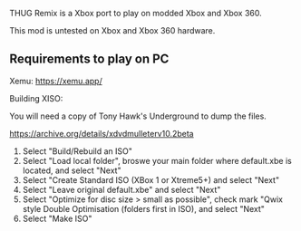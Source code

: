 THUG Remix is a Xbox port to play on modded Xbox and Xbox 360.

This mod is untested on Xbox and Xbox 360 hardware.

Requirements to play on PC
-------------------------------
Xemu: https://xemu.app/


Building XISO:

You will need a copy of Tony Hawk's Underground to dump the files.

https://archive.org/details/xdvdmulleterv10.2beta
1. Select "Build/Rebuild an ISO"
2. Select "Load local folder", broswe your main folder where default.xbe is located, and select "Next"
3. Select "Create Standard ISO (XBox 1 or Xtreme5+) and select "Next"
4. Select "Leave original default.xbe" and select "Next"
5. Select "Optimize for disc size > small as possible", check mark "Qwix style Double Optimisation (folders first in ISO), and select "Next"
6. Select "Make ISO"


